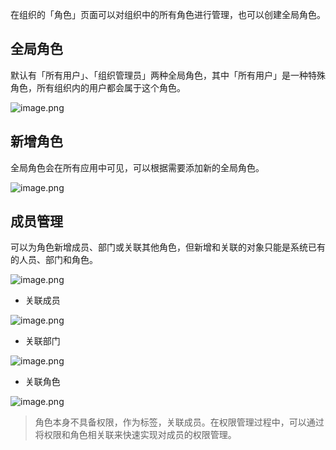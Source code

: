 在组织的「角色」页面可以对组织中的所有角色进行管理，也可以创建全局角色。

## 全局角色

默认有「所有用户」、「组织管理员」两种全局角色，其中「所有用户」是一种特殊角色，所有组织内的用户都会属于这个角色。

![image.png](/img/组织管理/角色管理/4.png)

## 新增角色

全局角色会在所有应用中可见，可以根据需要添加新的全局角色。

![image.png](/img/组织管理/角色管理/image_bd48b71.png)

## 成员管理

可以为角色新增成员、部门或关联其他角色，但新增和关联的对象只能是系统已有的人员、部门和角色。

![image.png](/img/组织管理/角色管理/image_b5dbf55.png)

- 关联成员

![image.png](/img/组织管理/角色管理/image_36f0b3f.png)

- 关联部门

![image.png](/img/组织管理/角色管理/image_ed3a8a9.png)

- 关联角色

![image.png](/img/组织管理/角色管理/image_6fd7b73.png)

> 角色本身不具备权限，作为标签，关联成员。在权限管理过程中，可以通过将权限和角色相关联来快速实现对成员的权限管理。
